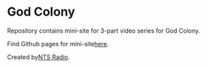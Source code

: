 # God Colony

Repository contains mini-site for 3-part video series for God Colony.

Find Github pages for mini-site[here](https://ntslive.github.io/god-colony/).

Created by[NTS Radio](http://www.nts.live).